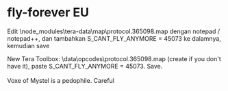 # fly-forever EU
Edit \node_modules\tera-data\map\protocol.365098.map dengan notepad / notepad++, dan tambahkan S_CANT_FLY_ANYMORE = 45073
 ke dalamnya, kemudian save

New Tera Toolbox: \data\opcodes\protocol.365098.map (create if you don't have it), paste S_CANT_FLY_ANYMORE = 45073. Save. <br> <br>
Voxe of Mystel is a pedophile. Careful
